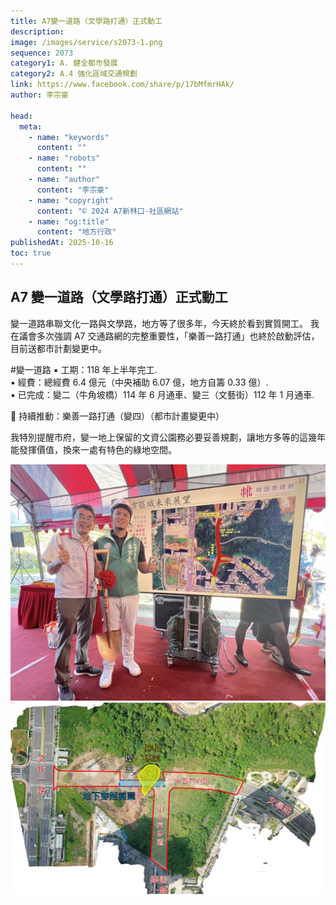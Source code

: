 ```yaml
---
title: A7變一道路（文學路打通）正式動工
description:
image: /images/service/s2073-1.png
sequence: 2073
category1: A. 健全都市發展
category2: A.4 強化區域交通規劃
link: https://www.facebook.com/share/p/17bMfmrHAk/
author: 李宗豪

head:
  meta:
    - name: "keywords"
      content: ""
    - name: "robots"
      content: ""
    - name: "author"
      content: "李宗豪"
    - name: "copyright"
      content: "© 2024 A7新林口-社區網站"
    - name: "og:title"
      content: "地方行政"
publishedAt: 2025-10-16
toc: true
---
```


## A7 變一道路（文學路打通）正式動工

變一道路串聯文化一路與文學路，地方等了很多年，今天終於看到實質開工。
我在議會多次強調 A7 交通路網的完整重要性，「樂善一路打通」也終於啟動評估，目前送都市計劃變更中。

#變一道路
▪️ 工期：118 年上半年完工.  
▪️ 經費：總經費 6.4 億元（中央補助 6.07 億，地方自籌 0.33 億）.  
▪️ 已完成：變二（牛角坡橋）114 年 6 月通車、變三（文藝街）112 年 1 月通車.

📌 持續推動：樂善一路打通（變四）（都市計畫變更中）

我特別提醒市府，變一地上保留的文資公園務必要妥善規劃，讓地方多等的這幾年能發揮價值，換來一處有特色的綠地空間。

![s2073-1.png](/images/service/s2073-1.png)
![s2073-2.png](/images/service/s2073-2.png)
